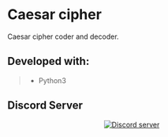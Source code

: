 # Caesar cipher
Caesar cipher coder and decoder.

## Developed with:
> - Python3

## Discord Server
<p align="center">
  <a href="https://discord.gg/MF6EGyr"><img src="https://discordapp.com/api/guilds/571872011551244298/widget.png?style=banner2" alt="Discord server"></a>
</p>